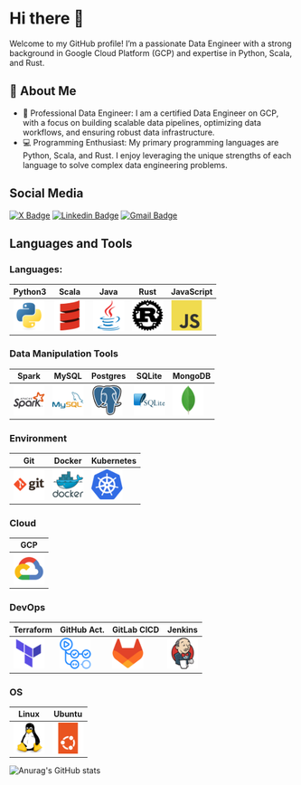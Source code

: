 # Hi there 👋

Welcome to my GitHub profile! I’m a passionate Data Engineer with a strong background in Google Cloud Platform (GCP) and expertise in Python, Scala, and Rust.
## 🚀 About Me

- 💼 Professional Data Engineer: I am a certified Data Engineer on GCP, with a focus on building scalable data pipelines, optimizing data workflows, and ensuring robust data infrastructure.
- 💻 Programming Enthusiast: My primary programming languages are Python, Scala, and Rust. I enjoy leveraging the unique strengths of each language to solve complex data engineering problems.
## Social Media
<!--
<img src="https://img.shields.io/badge/alacritty-F46D01?style=for-the-badge&logo=alacritty&logoColor=white"/>
-->


[![X Badge](
	 	https://img.shields.io/badge/X-000000?style=for-the-badge&logo=x&logoColor=white)](https://x.com/JeanalainMorel1)
[![Linkedin Badge](
	 	https://img.shields.io/badge/LinkedIn-0077B5?style=for-the-badge&logo=linkedin&logoColor=white)](https://www.linkedin.com/in/jean-alain-morel-511772255/)
[![Gmail Badge](
	 	https://img.shields.io/badge/Gmail-D14836?style=for-the-badge&logo=gmail&logoColor=white)](mailto:jeanalainpro2@gmail.com)


## Languages and Tools


### Languages:

| Python3 | Scala | Java | Rust | JavaScript |
|----------|----------|----------|----------|----------|
|  <img src="https://github.com/devicons/devicon/blob/master/icons/python/python-original.svg" title="Python"  alt="Python" width="55" height="55"/> |  <img src="https://github.com/devicons/devicon/blob/master/icons/scala/scala-original.svg" title="Scala"  alt="Rusr" width="55" height="55"/> |  <img src="https://github.com/devicons/devicon/blob/master/icons/java/java-original.svg" title="Java" alt="Java" width="55" height="55"/> |  <img src="https://github.com/devicons/devicon/blob/master/icons/rust/rust-original.svg" title="Rust" alt="Rust" width="55" height="55"/>| <img src="https://github.com/devicons/devicon/blob/master/icons/javascript/javascript-original.svg" title="Javascript" alt="Javascript" width="55" height="55"/>|

### Data Manipulation Tools

| Spark | MySQL | Postgres | SQLite | MongoDB |
|----------|----------|----------|----------|----------|
|<img src="https://github.com/devicons/devicon/blob/master/icons/apachespark/apachespark-original-wordmark.svg" title="Spark" alt="Spark" width="55" height="55"/>|<img src="https://github.com/devicons/devicon/blob/master/icons/mysql/mysql-original-wordmark.svg" title="MySQL" alt="MySQL" width="55" height="55"/>|<img src="https://github.com/devicons/devicon/blob/master/icons/postgresql/postgresql-original.svg" title="pg" alt="pg" width="55" height="55"/>|<img src="https://github.com/devicons/devicon/blob/master/icons/sqlite/sqlite-original-wordmark.svg" title="SQLite" alt="SQLite" width="55" height="55"/>|<img src="https://github.com/devicons/devicon/blob/master/icons/mongodb/mongodb-original.svg" title="MongoDB" alt="MongoDB" width="55" height="55"/>


### Environment
| Git | Docker | Kubernetes 
|----------|----------|----------|
|<img src="https://github.com/devicons/devicon/blob/master/icons/git/git-original-wordmark.svg" title="Git" alt="Git" width="55" height="55"/>|<img src="https://github.com/devicons/devicon/blob/master/icons/docker/docker-original-wordmark.svg" title="Docker" alt="Docker" width="55" height="55"/>| <img src="https://github.com/devicons/devicon/blob/master/icons/kubernetes/kubernetes-original.svg" title="Kubernetes" alt="Kubernetes" width="55" height="55"/>|


### Cloud
| GCP |
|----------|
| <img src="https://github.com/devicons/devicon/blob/master/icons/googlecloud/googlecloud-original.svg" title="Linux" alt="Linux" width="55" height="55"/> | 

### DevOps
| Terraform | GitHub Act. | GitLab CICD | Jenkins |
|----------|----------|----------|----------|
| <img src="https://github.com/devicons/devicon/blob/master/icons/terraform/terraform-original.svg" title="Terraform" alt="Terraform" width="55" height="55"/> | <img src="https://github.com/devicons/devicon/blob/master/icons/githubactions/githubactions-original.svg" title="GitHubAction" alt="GitHubAction" width="55" height="55"/> | <img src="https://github.com/devicons/devicon/blob/master/icons/gitlab/gitlab-original.svg" title="Gitlab" alt="GitLab" width="55" height="55"/> | <img src="https://github.com/devicons/devicon/blob/master/icons/jenkins/jenkins-original.svg" title="Jenkins" alt="Jenkins" width="55" height="55"/> |


### OS
| Linux | Ubuntu |
|----------|----------|
| <img src="https://github.com/devicons/devicon/blob/master/icons/linux/linux-original.svg" title="Linux" alt="Linux" width="55" height="55"/> | <img src="https://github.com/devicons/devicon/blob/master/icons/ubuntu/ubuntu-original.svg" title="Ubuntu" alt="Ubuntu" width="55" height="55"/> | 


![Anurag's GitHub stats](https://github-readme-stats.vercel.app/api?username=Jay-boo&show_icons=true&theme=transparent)
<!--<p align="center"> 
   Visitors Count<br>
   <img src="https://profile-counter.glitch.me/Jay-boo/count.svg" />
 </p>-->
<!--
**Jay-boo/Jay-boo** is a ✨ _special_ ✨ repository because its `README.md` (this file) appears on your GitHub profile.

Here are some ideas to get you started:

- 🔭 I’m currently working on ...
- 🌱 I’m currently learning ...
- 👯 I’m looking to collaborate on ...
- 🤔 I’m looking for help with ...
- 💬 Ask me about ...
- 📫 How to reach me: ...
- 😄 Pronouns: ...
- ⚡ Fun fact: ...
-->
